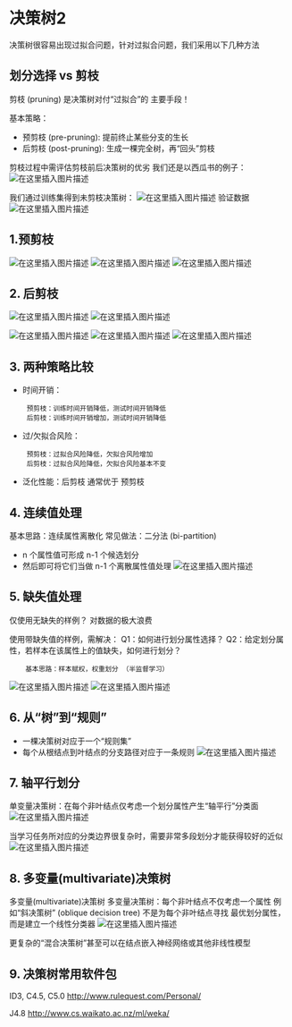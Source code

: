 ﻿# 决策树2
决策树很容易出现过拟合问题，针对过拟合问题，我们采用以下几种方法

## 划分选择 vs 剪枝

剪枝 (pruning) 是决策树对付“过拟合”的 主要手段！

基本策略：

 - 预剪枝 (pre-pruning): 提前终止某些分支的生长
 - 后剪枝 (post-pruning): 生成一棵完全树，再“回头”剪枝
 
剪枝过程中需评估剪枝前后决策树的优劣
我们还是以西瓜书的例子：
![在这里插入图片描述](https://img-blog.csdn.net/20181001152326813?watermark/2/text/aHR0cHM6Ly9ibG9nLmNzZG4ubmV0L2R1a3VrdTUwMzg=/font/5a6L5L2T/fontsize/400/fill/I0JBQkFCMA==/dissolve/70)

我们通过训练集得到未剪枝决策树：
![在这里插入图片描述](https://img-blog.csdn.net/20181001152511683?watermark/2/text/aHR0cHM6Ly9ibG9nLmNzZG4ubmV0L2R1a3VrdTUwMzg=/font/5a6L5L2T/fontsize/400/fill/I0JBQkFCMA==/dissolve/70)
验证数据
![在这里插入图片描述](https://img-blog.csdn.net/20181001152636392?watermark/2/text/aHR0cHM6Ly9ibG9nLmNzZG4ubmV0L2R1a3VrdTUwMzg=/font/5a6L5L2T/fontsize/400/fill/I0JBQkFCMA==/dissolve/70)
## 1.预剪枝
![在这里插入图片描述](https://img-blog.csdn.net/20181001152754982?watermark/2/text/aHR0cHM6Ly9ibG9nLmNzZG4ubmV0L2R1a3VrdTUwMzg=/font/5a6L5L2T/fontsize/400/fill/I0JBQkFCMA==/dissolve/70)
![在这里插入图片描述](https://img-blog.csdn.net/20181001152914450?watermark/2/text/aHR0cHM6Ly9ibG9nLmNzZG4ubmV0L2R1a3VrdTUwMzg=/font/5a6L5L2T/fontsize/400/fill/I0JBQkFCMA==/dissolve/70)
![在这里插入图片描述](https://img-blog.csdn.net/20181001153119142?watermark/2/text/aHR0cHM6Ly9ibG9nLmNzZG4ubmV0L2R1a3VrdTUwMzg=/font/5a6L5L2T/fontsize/400/fill/I0JBQkFCMA==/dissolve/70)
## 2. 后剪枝
![在这里插入图片描述](https://img-blog.csdn.net/20181001153317623?watermark/2/text/aHR0cHM6Ly9ibG9nLmNzZG4ubmV0L2R1a3VrdTUwMzg=/font/5a6L5L2T/fontsize/400/fill/I0JBQkFCMA==/dissolve/70)
![在这里插入图片描述](https://img-blog.csdn.net/20181001153417545?watermark/2/text/aHR0cHM6Ly9ibG9nLmNzZG4ubmV0L2R1a3VrdTUwMzg=/font/5a6L5L2T/fontsize/400/fill/I0JBQkFCMA==/dissolve/70)

![在这里插入图片描述](https://img-blog.csdn.net/20181001153624596?watermark/2/text/aHR0cHM6Ly9ibG9nLmNzZG4ubmV0L2R1a3VrdTUwMzg=/font/5a6L5L2T/fontsize/400/fill/I0JBQkFCMA==/dissolve/70)
![在这里插入图片描述](https://img-blog.csdn.net/20181001153703509?watermark/2/text/aHR0cHM6Ly9ibG9nLmNzZG4ubmV0L2R1a3VrdTUwMzg=/font/5a6L5L2T/fontsize/400/fill/I0JBQkFCMA==/dissolve/70)
![在这里插入图片描述](https://img-blog.csdn.net/20181001153756908?watermark/2/text/aHR0cHM6Ly9ibG9nLmNzZG4ubmV0L2R1a3VrdTUwMzg=/font/5a6L5L2T/fontsize/400/fill/I0JBQkFCMA==/dissolve/70)

## 3. 两种策略比较

 - 时间开销：

		预剪枝：训练时间开销降低，测试时间开销降低
		后剪枝：训练时间开销增加，测试时间开销降低

 - 过/欠拟合风险：

		预剪枝：过拟合风险降低，欠拟合风险增加
		后剪枝：过拟合风险降低，欠拟合风险基本不变

 - 泛化性能：后剪枝 通常优于 预剪枝

## 4. 连续值处理
基本思路：连续属性离散化
常见做法：二分法 (bi-partition)

 - n 个属性值可形成 n-1 个候选划分
 - 然后即可将它们当做 n-1 个离散属性值处理
![在这里插入图片描述](https://img-blog.csdn.net/20181001154759293?watermark/2/text/aHR0cHM6Ly9ibG9nLmNzZG4ubmV0L2R1a3VrdTUwMzg=/font/5a6L5L2T/fontsize/400/fill/I0JBQkFCMA==/dissolve/70)

## 5. 缺失值处理
仅使用无缺失的样例？ 对数据的极大浪费

使用带缺失值的样例，需解决：
Q1：如何进行划分属性选择？
Q2：给定划分属性，若样本在该属性上的值缺失，如何进行划分？

		基本思路：样本赋权，权重划分 （半监督学习）

![在这里插入图片描述](https://img-blog.csdn.net/2018100115521724?watermark/2/text/aHR0cHM6Ly9ibG9nLmNzZG4ubmV0L2R1a3VrdTUwMzg=/font/5a6L5L2T/fontsize/400/fill/I0JBQkFCMA==/dissolve/70)
![在这里插入图片描述](https://img-blog.csdn.net/20181001155648723?watermark/2/text/aHR0cHM6Ly9ibG9nLmNzZG4ubmV0L2R1a3VrdTUwMzg=/font/5a6L5L2T/fontsize/400/fill/I0JBQkFCMA==/dissolve/70)

##  6. 从“树”到“规则”

 - 一棵决策树对应于一个“规则集”
 - 每个从根结点到叶结点的分支路径对应于一条规则
![在这里插入图片描述](https://img-blog.csdn.net/20181001160007182?watermark/2/text/aHR0cHM6Ly9ibG9nLmNzZG4ubmV0L2R1a3VrdTUwMzg=/font/5a6L5L2T/fontsize/400/fill/I0JBQkFCMA==/dissolve/70)

##  7. 轴平行划分
单变量决策树：在每个非叶结点仅考虑一个划分属性产生“轴平行”分类面
![在这里插入图片描述](https://img-blog.csdn.net/20181001160246343?watermark/2/text/aHR0cHM6Ly9ibG9nLmNzZG4ubmV0L2R1a3VrdTUwMzg=/font/5a6L5L2T/fontsize/400/fill/I0JBQkFCMA==/dissolve/70)

当学习任务所对应的分类边界很复杂时，需要非常多段划分才能获得较好的近似
![在这里插入图片描述](https://img-blog.csdn.net/20181001160435367?watermark/2/text/aHR0cHM6Ly9ibG9nLmNzZG4ubmV0L2R1a3VrdTUwMzg=/font/5a6L5L2T/fontsize/400/fill/I0JBQkFCMA==/dissolve/70)

## 8. 多变量(multivariate)决策树
多变量(multivariate)决策树
多变量决策树：每个非叶结点不仅考虑一个属性
例如“斜决策树” (oblique decision tree) 不是为每个非叶结点寻找 最优划分属性，而是建立一个线性分类器
![在这里插入图片描述](https://img-blog.csdn.net/2018100116065959?watermark/2/text/aHR0cHM6Ly9ibG9nLmNzZG4ubmV0L2R1a3VrdTUwMzg=/font/5a6L5L2T/fontsize/400/fill/I0JBQkFCMA==/dissolve/70)

更复杂的“混合决策树”甚至可以在结点嵌入神经网络或其他非线性模型
## 9. 决策树常用软件包
ID3, C4.5, C5.0
http://www.rulequest.com/Personal/

J4.8
http://www.cs.waikato.ac.nz/ml/weka/
